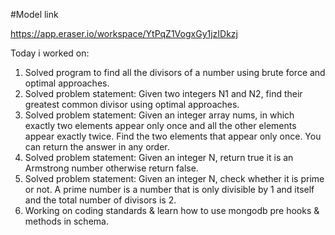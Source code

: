 

#Model link

https://app.eraser.io/workspace/YtPqZ1VogxGy1jzIDkzj



Today i worked on:

1) Solved program to find all the divisors of a number using brute force and optimal approaches.
2) Solved problem statement: Given two integers N1 and N2, find their greatest common divisor using optimal approaches.
3) Solved problem statement: Given an integer array nums, in which exactly two elements appear only once and all the other elements appear exactly twice. Find the two elements that appear only once. You can return the answer in any order.
4) Solved problem statement: Given an integer N, return true it is an Armstrong number otherwise return false.
5) Solved problem statement: Given an integer N, check whether it is prime or not. A prime number is a number that is only divisible by 1 and itself and the total number of divisors is 2.
6) Working on coding standards & learn how to use mongodb pre hooks & methods in schema.